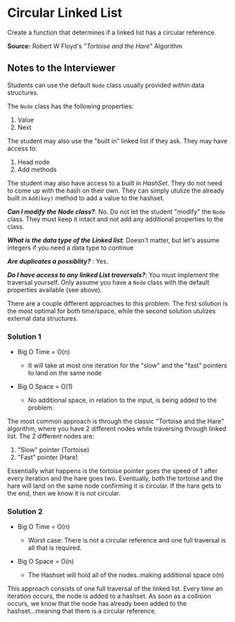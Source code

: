 # Circular Linked List

Create a function that determines if a linked list has a circular reference. 

**Source:** Robert W Floyd's "*Tortoise and the Hare*" Algorithm

## Notes to the Interviewer

Students can use the default `Node` class usually provided within data structures.

The `Node` class has the following properties:
1. Value
2. Next

The student may also use the "built in" linked list if they ask. They may have access to:
1. Head node
2. Add methods

The student may also have access to a built in *HashSet<T>*. They do not need to come up
with the hash on their own. They can simply utulize the already built in `Add(key)` method  to add a value
to the hashset. 

***Can I modify the Node class?***: No. Do not let the student "modify" the `Node` class. They must keep it intact and not 
add any additional properties to the class. 

***What is the data type of the Linked list***: Doesn't matter, but let's assume integers if you need
a data type to continue

***Are duplicates a possiblity?*** : Yes. 

***Do I have access to any linked List traversals?***: You must implement the traversal yourself. Only
assume you have a `Node` class with the default properties available (see above).


There are a couple different approaches to this problem. The first solution is the 
most optimal for both time/space, while the second solution utulizes external data structures. 


### Solution 1

- Big O Time = O(n)
    - It will take at most one iteration for the "slow" and the "fast" pointers to
land on the same node

- Big O Space = O(1)
  - No additional space, in relation to the input, is being added to the problem. 

The most common approach is through the classic "Tortoise and the Hare" algorithm, where you have 2 different nodes
while traversing through linked list. The 2 different nodes are:
1. "Slow" pointer (Tortoise)
2. "Fast" pointer (Hare)

Essentially what happens is the tortoise pointer goes the speed of 1 after every iteration
and the hare goes two. Eventually, both the tortoise and the hare will land on the same node
confirming it is circular. If the hare gets to the end, then we know it is not circular. 

### Solution 2

- Big O Time = O(n)
    - Worst case: There is not a circular reference and one full traversal is all that is required. 

- Big O Space = O(n)
  - The Hashset will hold all of the nodes..making additional space o(n) 

This approach consists of one full traversal of the linked list. Every time an iteration occurs,
the node is added to a hashset. As soon as a collision occurs, we know that the node has already
been added to the hashset...meaning that there is a circular reference. 
